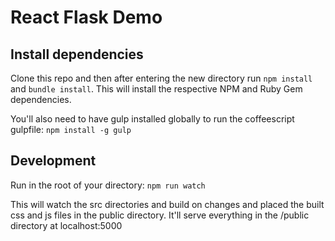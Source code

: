 React  Flask Demo
=======================

## Install dependencies

Clone this repo and then after entering the new directory run `npm install` and `bundle install`. This will install the respective NPM and Ruby Gem dependencies.

You'll also need to have gulp installed globally to run the coffeescript gulpfile: `npm install -g gulp`

## Development
Run in the root of your directory: `npm run watch`

This will watch the src directories and build on changes and placed the built css and js files in the public directory. It'll serve everything in the /public directory at localhost:5000



